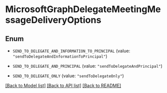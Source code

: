 # MicrosoftGraphDelegateMeetingMessageDeliveryOptions

## Enum


* `SEND_TO_DELEGATE_AND_INFORMATION_TO_PRINCIPAL` (value: `"sendToDelegateAndInformationToPrincipal"`)

* `SEND_TO_DELEGATE_AND_PRINCIPAL` (value: `"sendToDelegateAndPrincipal"`)

* `SEND_TO_DELEGATE_ONLY` (value: `"sendToDelegateOnly"`)


[[Back to Model list]](../README.md#documentation-for-models) [[Back to API list]](../README.md#documentation-for-api-endpoints) [[Back to README]](../README.md)


